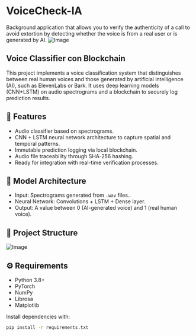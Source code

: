 # VoiceCheck-IA
Background application that allows you to verify the authenticity of a call to avoid extortion by detecting whether the voice is from a real user or is generated by AI.
![Image](https://github.com/user-attachments/assets/cd7f3264-4820-4d83-991e-aec3aa825f34)

## Voice Classifier con Blockchain

This project implements a voice classification system that distinguishes between real human voices and those generated by artificial intelligence (AI), such as ElevenLabs or Bark. It uses deep learning models (CNN+LSTM) on audio spectrograms and a blockchain to securely log prediction results.

## 🚀 Features

- Audio classifier based on spectrograms.
- CNN + LSTM neural network architecture to capture spatial and temporal patterns.
- Immutable prediction logging via local blockchain.
- Audio file traceability through SHA-256 hashing.
- Ready for integration with real-time verification processes.

## 🧠 Model Architecture

- Input: Spectrograms generated from `.wav` files..
- Neural Network: Convolutions + LSTM + Dense layer.
- Output: A value between 0 (AI-generated voice) and 1 (real human voice).

## 📂 Project Structure

![Image](https://github.com/user-attachments/assets/e29ed640-e124-493d-b00f-ed894c134454)

## ⚙️ Requirements

- Python 3.8+
- PyTorch
- NumPy
- Librosa
- Matplotlib

Install dependencies with:

```bash
pip install -r requirements.txt


